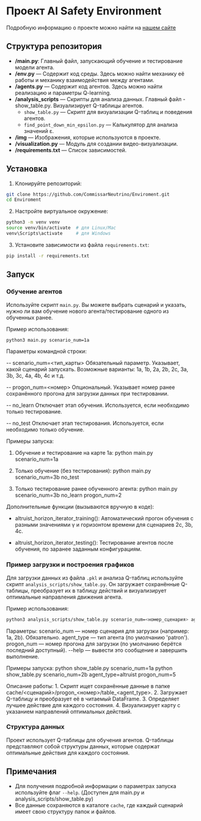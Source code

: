 
# Проект AI Safety Environment

Подробную информацию о проекте можно найти на [нашем сайте](https://sth-strange.github.io/RL-for-Empowerment/)

## Структура репозитория

- **/main.py**: Главный файл, запускающий обучение и тестирование модели агента.
- **/env.py** — Содержит код среды. Здесь можно найти механику её работы и механику взаимодействия между агентами.
- **/agents.py** — Cодержит код агентов. Здесь можно найти реализацию и параметры Q-learning.
- **/analysis_scripts** — Скрипты для анализа данных. Главный файл - show_table.py. Визуализирует Q-таблицы агентов.
  - `show_table.py` — Скрипт для визуализации Q-таблиц и поведения агентов.
  - `find_point_down_min_epsilon.py` — Калькулятор для анализа значений ε.
- **/img** — Изображения, которые используются в проекте.
- **/visualization.py** — Модуль для создании видео-визуализации.
- **/requirements.txt** — Список зависимостей.

## Установка

1. Клонируйте репозиторий:

```bash
git clone https://github.com/CommissarNeutrino/Enviroment.git
cd Enviroment
```

2. Настройте виртуальное окружение:

```bash
python3 -m venv venv
source venv/bin/activate  # для Linux/Mac
venv\Scripts\activate     # для Windows
```

3. Установите зависимости из файла `requirements.txt`:

```bash
pip install -r requirements.txt
```

## Запуск

### Обучение агентов

Используйте скрипт `main.py`. Вы можете выбрать сценарий и указать, нужно ли вам обучение нового агента/тестирование одного из обученных ранее.

Пример использования:

```bash
python3 main.py scenario_num=1a
```

Параметры командной строки:

-- scenario_num=<тип_карты>    Обязательный параметр. Указывает, какой сценарий запускать.
                               Возможные варианты: 1a, 1b, 2a, 2b, 2c, 3a, 3b, 3c, 4a, 4b, 4c и т.д.

-- progon_num=<номер>          Опциональный. Указывает номер ранее сохранённого прогона
                               для загрузки данных при тестировании.

-- no_learn                    Отключает этап обучения. Используется, если необходимо только тестирование.

-- no_test                     Отключает этап тестирования. Используется, если необходимо только обучение.

Примеры запуска:

1. Обучение и тестирование на карте 1a:
   python main.py scenario_num=1a

2. Только обучение (без тестирования):
   python main.py scenario_num=3b no_test

3. Только тестирование ранее обученного агента:
   python main.py scenario_num=3b no_learn progon_num=2

Дополнительные функции (вызываются вручную в коде):

- altruist_horizon_iterator_training():
  Автоматический прогон обучения с разными значениями γ и горизонтом времени
  для сценариев 2c, 3b, 4c.

- altruist_horizon_iterator_testing():
  Тестирование агентов после обучения, по заранее заданным конфигурациям.

### Пример загрузки и построения графиков

Для загрузки данных из файла `.pkl` и анализа Q-таблиц используйте скрипт `analysis_scripts/show_table.py`.
Он загружает сохранённые Q-таблицы, преобразует их в таблицу действий и визуализирует оптимальные направления движения агента.

Пример использования:

```bash
python3 analysis_scripts/show_table.py scenario_num=<номер_сценария> agent_type=<тип_агента> progon_num=<номер_прогона>
```

Параметры:
    scenario_num  — номер сценария для загрузки (например: 1a, 2b). Обязательно.
    agent_type    — тип агента (по умолчанию 'patron').
    progon_num    — номер прогона для загрузки (по умолчанию берётся последний доступный).
    --help        — вывести это сообщение и завершить выполнение.

Примеры запуска:
    python show_table.py scenario_num=1a
    python show_table.py scenario_num=2b agent_type=altruist progon_num=5

Описание работы:
    1. Скрипт ищет сохранённые данные в папке cache/<сценарий>/progon_<номер>/table_<agent_type>.
    2. Загружает Q-таблицу и преобразует её в читаемый DataFrame.
    3. Определяет лучшее действие для каждого состояния.
    4. Визуализирует карту с указанием направлений оптимальных действий.

### Структура данных

Проект использует Q-таблицы для обучения агентов. Q-таблицы представляют собой структуры данных, которые содержат оптимальные действия для каждого состояния.

## Примечания

- Для получения подробной информации о параметрах запуска используйте флаг `--help`. (Доступен для main.py и analysis_scripts/show_table.py)
- Все данные сохраняются в каталоге `cache`, где каждый сценарий имеет свою структуру папок и файлов.
